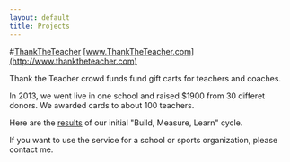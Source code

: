 ```yaml
---
layout: default
title: Projects
---
```


#[ThankTheTeacher](http://www.thanktheteacher.com) 
[www.ThankTheTeacher.com](http://www.thanktheteacher.com) 

Thank the Teacher crowd funds fund gift carts for teachers and coaches.

In 2013, we went live in one school and raised $1900 from 30 differet donors. We awarded cards to about 100 teachers.

Here are the [results](http://teaser-thank-the-teacher.herokuapp.com/about) of our initial "Build, Measure, Learn" cycle.

If you want to use the service for a school or sports organization, please contact me. 